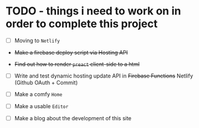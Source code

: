 # TODO - things i need to work on in order to complete this project

- [ ] Moving to `Netlify`

- ~~Make a firebase deploy script via Hosting API~~

- ~~Find out how to render `preact` client-side to a html~~

- [ ] Write and test dynamic hosting update API in ~~Firebase Functions~~ Netlify (Github OAuth + Commit)

- [ ] Make a comfy `Home`

- [ ] Make a usable `Editor`

- [ ] Make a blog about the development of this site
